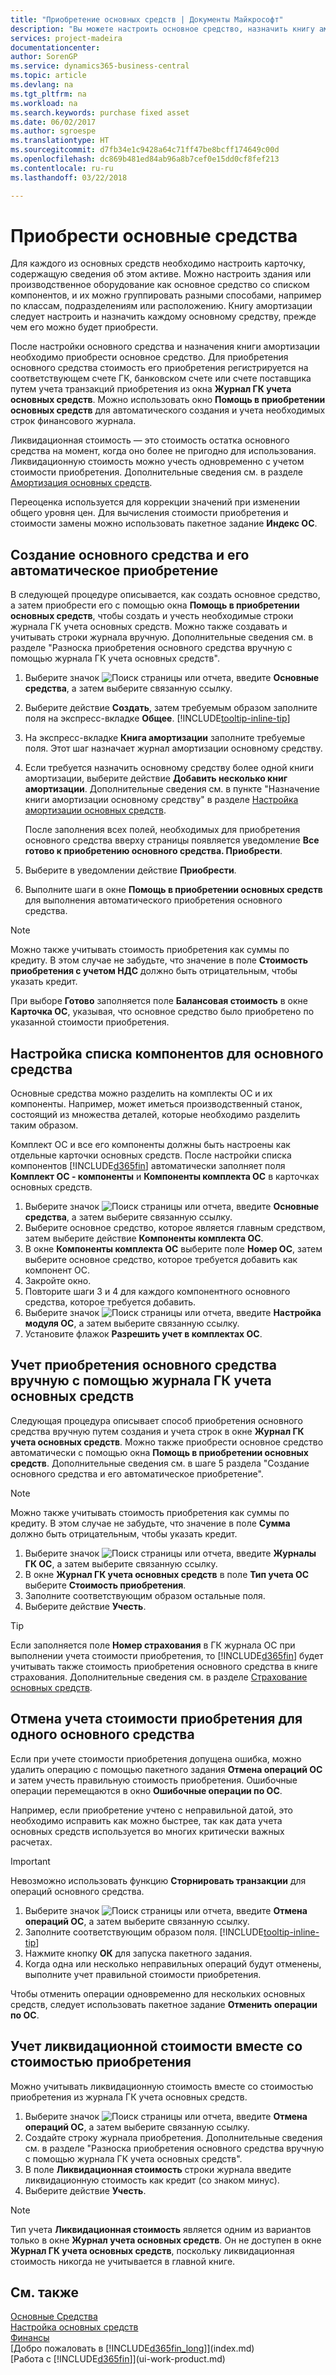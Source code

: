 ```yaml
---
title: "Приобретение основных средств | Документы Майкрософт"
description: "Вы можете настроить основное средство, назначить книгу амортизации и записать стоимость приобретения ОС."
services: project-madeira
documentationcenter: 
author: SorenGP
ms.service: dynamics365-business-central
ms.topic: article
ms.devlang: na
ms.tgt_pltfrm: na
ms.workload: na
ms.search.keywords: purchase fixed asset
ms.date: 06/02/2017
ms.author: sgroespe
ms.translationtype: HT
ms.sourcegitcommit: d7fb34e1c9428a64c71ff47be8bcff174649c00d
ms.openlocfilehash: dc869b481ed84ab96a8b7cef0e15dd0cf8fef213
ms.contentlocale: ru-ru
ms.lasthandoff: 03/22/2018

---
```

# <a name="acquire-fixed-assets"></a>Приобрести основные средства
Для каждого из основных средств необходимо настроить карточку, содержащую сведения об этом активе. Можно настроить здания или производственное оборудование как основное средство со списком компонентов, и их можно группировать разными способами, например по классам, подразделениям или расположению. Книгу амортизации следует настроить и назначить каждому основному средству, прежде чем его можно будет приобрести.

После настройки основного средства и назначения книги амортизации необходимо приобрести основное средство. Для приобретения основного средства стоимость его приобретения регистрируется на соответствующем счете ГК, банковском счете или счете поставщика путем учета транзакций приобретения из окна **Журнал ГК учета основных средств**. Можно использовать окно **Помощь в приобретении основных средств** для автоматического создания и учета необходимых строк финансового журнала.

Ликвидационная стоимость — это стоимость остатка основного средства на момент, когда оно более не пригодно для использования. Ликвидационную стоимость можно учесть одновременно с учетом стоимости приобретения. Дополнительные сведения см. в разделе [Амортизация основных средств](fa-how-depreciate-amortize.md).

Переоценка используется для коррекции значений при изменении общего уровня цен. Для вычисления стоимости приобретения и стоимости замены можно использовать пакетное задание **Индекс ОС**.

## <a name="to-create-a-fixed-asset-and-acquire-it-automatically"></a>Создание основного средства и его автоматическое приобретение
В следующей процедуре описывается, как создать основное средство, а затем приобрести его с помощью окна **Помощь в приобретении основных средств**, чтобы создать и учесть необходимые строки журнала ГК учета основных средств. Можно также создавать и учитывать строки журнала вручную. Дополнительные сведения см. в разделе "Разноска приобретения основного средства вручную с помощью журнала ГК учета основных средств".

1. Выберите значок ![Поиск страницы или отчета](media/ui-search/search_small.png "Значок поиска страницы или отчета"), введите **Основные средства**, а затем выберите связанную ссылку.  
2. Выберите действие **Создать**, затем требуемым образом заполните поля на экспресс-вкладке **Общее**. [!INCLUDE[tooltip-inline-tip](includes/tooltip-inline-tip_md.md)]
3. На экспресс-вкладке **Книга амортизации** заполните требуемые поля. Этот шаг назначает журнал амортизации основному средству.  
4. Если требуется назначить основному средству более одной книги амортизации, выберите действие **Добавить несколько книг амортизации**. Дополнительные сведения см. в пункте "Назначение книги амортизации основному средству" в разделе [Настройка амортизации основных средств](fa-how-setup-depreciation.md).

    После заполнения всех полей, необходимых для приобретения основного средства вверху страницы появляется уведомление **Все готово к приобретению основного средства. Приобрести**.
5. Выберите в уведомлении действие **Приобрести**.
6. Выполните шаги в окне **Помощь в приобретении основных средств** для выполнения автоматического приобретения основного средства.

> [!NOTE]  
>   Можно также учитывать стоимость приобретения как суммы по кредиту. В этом случае не забудьте, что значение в поле **Стоимость приобретения с учетом НДС** должно быть отрицательным, чтобы указать кредит.

При выборе **Готово** заполняется поле **Балансовая стоимость** в окне **Карточка ОС**, указывая, что основное средство было приобретено по указанной стоимости приобретения.  

## <a name="to-set-up-a-component-list-for-a-main-asset"></a>Настройка списка компонентов для основного средства
Основные средства можно разделить на комплекты ОС и их компоненты. Например, может иметься производственный станок, состоящий из множества деталей, которые необходимо разделить таким образом.  

Комплект ОС и все его компоненты должны быть настроены как отдельные карточки основных средств. После настройки списка компонентов [!INCLUDE[d365fin](includes/d365fin_md.md)] автоматически заполняет поля **Комплект ОС - компоненты** и **Компоненты комплекта ОС** в карточках основных средств.

1. Выберите значок ![Поиск страницы или отчета](media/ui-search/search_small.png "Значок поиска страницы или отчета"), введите **Основные средства**, а затем выберите связанную ссылку.
2. Выберите основное средство, которое является главным средством, затем выберите действие **Компоненты комплекта ОС**.
3. В окне **Компоненты комплекта ОС** выберите поле **Номер ОС**, затем выберите основное средство, которое требуется добавить как компонент ОС.
4. Закройте окно.
5. Повторите шаги 3 и 4 для каждого компонентного основного средства, которое требуется добавить.
6. Выберите значок ![Поиск страницы или отчета](media/ui-search/search_small.png "Значок поиска страницы или отчета"), введите **Настройка модуля ОС**, а затем выберите связанную ссылку.
7. Установите флажок **Разрешить учет в комплектах ОС**.

## <a name="to-post-a-fixed-asset-acquisition-manually-with-the-fixed-asset-gl-journal"></a>Учет приобретения основного средства вручную с помощью журнала ГК учета основных средств
Следующая процедура описывает способ приобретения основного средства вручную путем создания и учета строк в окне **Журнал ГК учета основных средств**. Можно также приобрести основное средство автоматически с помощью окна **Помощь в приобретении основных средств**. Дополнительные сведения см. в шаге 5 раздела "Создание основного средства и его автоматическое приобретение".

> [!NOTE]  
>   Можно также учитывать стоимость приобретения как суммы по кредиту. В этом случае не забудьте, что значение в поле **Сумма** должно быть отрицательным, чтобы указать кредит.

1. Выберите значок ![Поиск страницы или отчета](media/ui-search/search_small.png "Значок поиска страницы или отчета"), введите **Журналы ГК ОС**, а затем выберите связанную ссылку.
2. В окне **Журнал ГК учета основных средств** в поле **Тип учета ОС** выберите **Стоимость приобретения**.
3. Заполните соответствующим образом остальные поля.
4. Выберите действие **Учесть**.  

> [!TIP]  
>   Если заполняется поле **Номер страхования** в ГК журнала ОС при выполнении учета стоимости приобретения, то [!INCLUDE[d365fin](includes/d365fin_md.md)] будет учитывать также стоимость приобретения основного средства в книге страхования. Дополнительные сведения см. в разделе [Страхование основных средств](fa-how-insure.md).

## <a name="to-cancel-an-acquisition-cost-posting-for-one-fixed-asset"></a>Отмена учета стоимости приобретения для одного основного средства
Если при учете стоимости приобретения допущена ошибка, можно удалить операцию с помощью пакетного задания **Отмена операций ОС** и затем учесть правильную стоимость приобретения. Ошибочные операции перемещаются в окно **Ошибочные операции по ОС**.

Например, если приобретение учтено с неправильной датой, это необходимо исправить как можно быстрее, так как дата учета основных средств используется во многих критически важных расчетах.

> [!IMPORTANT]  
>   Невозможно использовать функцию **Сторнировать транзакции** для операций основного средства.

1. Выберите значок ![Поиск страницы или отчета](media/ui-search/search_small.png "Значок поиска страницы или отчета"), введите **Отмена операций ОС**, а затем выберите связанную ссылку.
2. Заполните соответствующим образом поля. [!INCLUDE[tooltip-inline-tip](includes/tooltip-inline-tip_md.md)]
3. Нажмите кнопку **ОК** для запуска пакетного задания.
4. Когда одна или несколько неправильных операций будут отменены, выполните учет правильной стоимости приобретения.

Чтобы отменить операции одновременно для нескольких основных средств, следует использовать пакетное задание **Отменить операции по ОС**.

## <a name="to-post-the-salvage-value-together-with-the-acquisition-cost"></a>Учет ликвидационной стоимости вместе со стоимостью приобретения
Можно учитывать ликвидационную стоимость вместе со стоимостью приобретения из журнала ГК учета основных средств.    

1. Выберите значок ![Поиск страницы или отчета](media/ui-search/search_small.png "Значок поиска страницы или отчета"), введите **Отмена операций ОС**, а затем выберите связанную ссылку.
2. Создайте строку журнала приобретения. Дополнительные сведения см. в разделе "Разноска приобретения основного средства вручную с помощью журнала ГК учета основных средств".
3. В поле **Ликвидационная стоимость** строки журнала введите ликвидационную стоимость как кредит (со знаком минус).
4. Выберите действие **Учесть**.

> [!NOTE]  
>   Тип учета **Ликвидационная стоимость** является одним из вариантов только в окне **Журнал учета основных средств**. Он не доступен в окне **Журнал ГК учета основных средств**, поскольку ликвидационная стоимость никогда не учитывается в главной книге.

## <a name="see-also"></a>См. также
[Основные Средства](fa-manage.md)  
[Настройка основных средств](fa-setup.md)  
[Финансы](finance.md)  
[Добро пожаловать в [!INCLUDE[d365fin_long](includes/d365fin_long_md.md)]](index.md)  
[Работа с [!INCLUDE[d365fin](includes/d365fin_md.md)]](ui-work-product.md)

